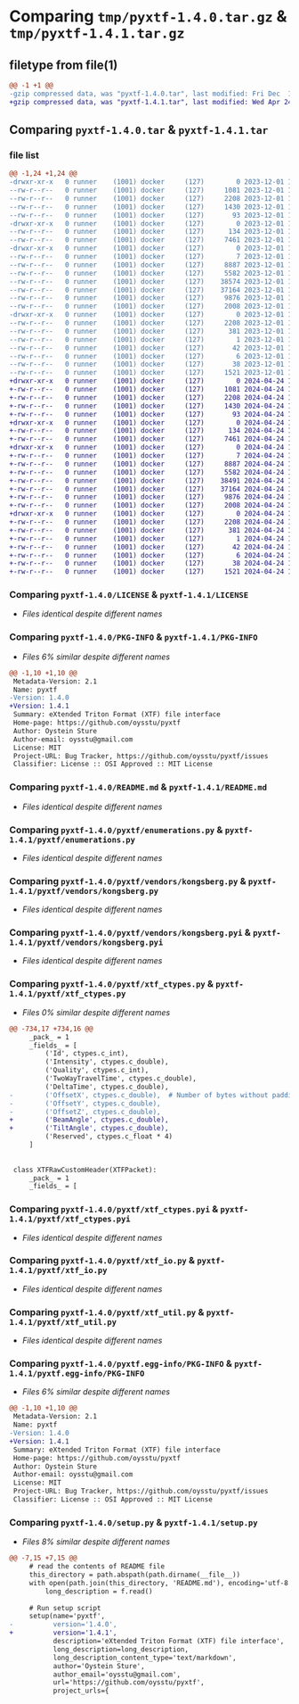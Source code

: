 # Comparing `tmp/pyxtf-1.4.0.tar.gz` & `tmp/pyxtf-1.4.1.tar.gz`

## filetype from file(1)

```diff
@@ -1 +1 @@
-gzip compressed data, was "pyxtf-1.4.0.tar", last modified: Fri Dec  1 14:17:41 2023, max compression
+gzip compressed data, was "pyxtf-1.4.1.tar", last modified: Wed Apr 24 19:02:52 2024, max compression
```

## Comparing `pyxtf-1.4.0.tar` & `pyxtf-1.4.1.tar`

### file list

```diff
@@ -1,24 +1,24 @@
-drwxr-xr-x   0 runner    (1001) docker     (127)        0 2023-12-01 14:17:41.065253 pyxtf-1.4.0/
--rw-r--r--   0 runner    (1001) docker     (127)     1081 2023-12-01 14:17:18.000000 pyxtf-1.4.0/LICENSE
--rw-r--r--   0 runner    (1001) docker     (127)     2208 2023-12-01 14:17:41.065253 pyxtf-1.4.0/PKG-INFO
--rw-r--r--   0 runner    (1001) docker     (127)     1430 2023-12-01 14:17:18.000000 pyxtf-1.4.0/README.md
--rw-r--r--   0 runner    (1001) docker     (127)       93 2023-12-01 14:17:18.000000 pyxtf-1.4.0/pyproject.toml
-drwxr-xr-x   0 runner    (1001) docker     (127)        0 2023-12-01 14:17:41.061253 pyxtf-1.4.0/pyxtf/
--rw-r--r--   0 runner    (1001) docker     (127)      134 2023-12-01 14:17:18.000000 pyxtf-1.4.0/pyxtf/__init__.py
--rw-r--r--   0 runner    (1001) docker     (127)     7461 2023-12-01 14:17:18.000000 pyxtf-1.4.0/pyxtf/enumerations.py
-drwxr-xr-x   0 runner    (1001) docker     (127)        0 2023-12-01 14:17:41.065253 pyxtf-1.4.0/pyxtf/vendors/
--rw-r--r--   0 runner    (1001) docker     (127)        7 2023-12-01 14:17:18.000000 pyxtf-1.4.0/pyxtf/vendors/__init__.py
--rw-r--r--   0 runner    (1001) docker     (127)     8887 2023-12-01 14:17:18.000000 pyxtf-1.4.0/pyxtf/vendors/kongsberg.py
--rw-r--r--   0 runner    (1001) docker     (127)     5582 2023-12-01 14:17:18.000000 pyxtf-1.4.0/pyxtf/vendors/kongsberg.pyi
--rw-r--r--   0 runner    (1001) docker     (127)    38574 2023-12-01 14:17:18.000000 pyxtf-1.4.0/pyxtf/xtf_ctypes.py
--rw-r--r--   0 runner    (1001) docker     (127)    37164 2023-12-01 14:17:18.000000 pyxtf-1.4.0/pyxtf/xtf_ctypes.pyi
--rw-r--r--   0 runner    (1001) docker     (127)     9876 2023-12-01 14:17:18.000000 pyxtf-1.4.0/pyxtf/xtf_io.py
--rw-r--r--   0 runner    (1001) docker     (127)     2008 2023-12-01 14:17:18.000000 pyxtf-1.4.0/pyxtf/xtf_util.py
-drwxr-xr-x   0 runner    (1001) docker     (127)        0 2023-12-01 14:17:41.065253 pyxtf-1.4.0/pyxtf.egg-info/
--rw-r--r--   0 runner    (1001) docker     (127)     2208 2023-12-01 14:17:41.000000 pyxtf-1.4.0/pyxtf.egg-info/PKG-INFO
--rw-r--r--   0 runner    (1001) docker     (127)      381 2023-12-01 14:17:41.000000 pyxtf-1.4.0/pyxtf.egg-info/SOURCES.txt
--rw-r--r--   0 runner    (1001) docker     (127)        1 2023-12-01 14:17:41.000000 pyxtf-1.4.0/pyxtf.egg-info/dependency_links.txt
--rw-r--r--   0 runner    (1001) docker     (127)       42 2023-12-01 14:17:41.000000 pyxtf-1.4.0/pyxtf.egg-info/requires.txt
--rw-r--r--   0 runner    (1001) docker     (127)        6 2023-12-01 14:17:41.000000 pyxtf-1.4.0/pyxtf.egg-info/top_level.txt
--rw-r--r--   0 runner    (1001) docker     (127)       38 2023-12-01 14:17:41.065253 pyxtf-1.4.0/setup.cfg
--rw-r--r--   0 runner    (1001) docker     (127)     1521 2023-12-01 14:17:18.000000 pyxtf-1.4.0/setup.py
+drwxr-xr-x   0 runner    (1001) docker     (127)        0 2024-04-24 19:02:52.004667 pyxtf-1.4.1/
+-rw-r--r--   0 runner    (1001) docker     (127)     1081 2024-04-24 19:02:39.000000 pyxtf-1.4.1/LICENSE
+-rw-r--r--   0 runner    (1001) docker     (127)     2208 2024-04-24 19:02:52.004667 pyxtf-1.4.1/PKG-INFO
+-rw-r--r--   0 runner    (1001) docker     (127)     1430 2024-04-24 19:02:39.000000 pyxtf-1.4.1/README.md
+-rw-r--r--   0 runner    (1001) docker     (127)       93 2024-04-24 19:02:39.000000 pyxtf-1.4.1/pyproject.toml
+drwxr-xr-x   0 runner    (1001) docker     (127)        0 2024-04-24 19:02:52.000667 pyxtf-1.4.1/pyxtf/
+-rw-r--r--   0 runner    (1001) docker     (127)      134 2024-04-24 19:02:39.000000 pyxtf-1.4.1/pyxtf/__init__.py
+-rw-r--r--   0 runner    (1001) docker     (127)     7461 2024-04-24 19:02:39.000000 pyxtf-1.4.1/pyxtf/enumerations.py
+drwxr-xr-x   0 runner    (1001) docker     (127)        0 2024-04-24 19:02:52.000667 pyxtf-1.4.1/pyxtf/vendors/
+-rw-r--r--   0 runner    (1001) docker     (127)        7 2024-04-24 19:02:39.000000 pyxtf-1.4.1/pyxtf/vendors/__init__.py
+-rw-r--r--   0 runner    (1001) docker     (127)     8887 2024-04-24 19:02:39.000000 pyxtf-1.4.1/pyxtf/vendors/kongsberg.py
+-rw-r--r--   0 runner    (1001) docker     (127)     5582 2024-04-24 19:02:39.000000 pyxtf-1.4.1/pyxtf/vendors/kongsberg.pyi
+-rw-r--r--   0 runner    (1001) docker     (127)    38491 2024-04-24 19:02:39.000000 pyxtf-1.4.1/pyxtf/xtf_ctypes.py
+-rw-r--r--   0 runner    (1001) docker     (127)    37164 2024-04-24 19:02:39.000000 pyxtf-1.4.1/pyxtf/xtf_ctypes.pyi
+-rw-r--r--   0 runner    (1001) docker     (127)     9876 2024-04-24 19:02:39.000000 pyxtf-1.4.1/pyxtf/xtf_io.py
+-rw-r--r--   0 runner    (1001) docker     (127)     2008 2024-04-24 19:02:39.000000 pyxtf-1.4.1/pyxtf/xtf_util.py
+drwxr-xr-x   0 runner    (1001) docker     (127)        0 2024-04-24 19:02:52.000667 pyxtf-1.4.1/pyxtf.egg-info/
+-rw-r--r--   0 runner    (1001) docker     (127)     2208 2024-04-24 19:02:51.000000 pyxtf-1.4.1/pyxtf.egg-info/PKG-INFO
+-rw-r--r--   0 runner    (1001) docker     (127)      381 2024-04-24 19:02:51.000000 pyxtf-1.4.1/pyxtf.egg-info/SOURCES.txt
+-rw-r--r--   0 runner    (1001) docker     (127)        1 2024-04-24 19:02:51.000000 pyxtf-1.4.1/pyxtf.egg-info/dependency_links.txt
+-rw-r--r--   0 runner    (1001) docker     (127)       42 2024-04-24 19:02:51.000000 pyxtf-1.4.1/pyxtf.egg-info/requires.txt
+-rw-r--r--   0 runner    (1001) docker     (127)        6 2024-04-24 19:02:51.000000 pyxtf-1.4.1/pyxtf.egg-info/top_level.txt
+-rw-r--r--   0 runner    (1001) docker     (127)       38 2024-04-24 19:02:52.004667 pyxtf-1.4.1/setup.cfg
+-rw-r--r--   0 runner    (1001) docker     (127)     1521 2024-04-24 19:02:39.000000 pyxtf-1.4.1/setup.py
```

### Comparing `pyxtf-1.4.0/LICENSE` & `pyxtf-1.4.1/LICENSE`

 * *Files identical despite different names*

### Comparing `pyxtf-1.4.0/PKG-INFO` & `pyxtf-1.4.1/PKG-INFO`

 * *Files 6% similar despite different names*

```diff
@@ -1,10 +1,10 @@
 Metadata-Version: 2.1
 Name: pyxtf
-Version: 1.4.0
+Version: 1.4.1
 Summary: eXtended Triton Format (XTF) file interface
 Home-page: https://github.com/oysstu/pyxtf
 Author: Oystein Sture
 Author-email: oysstu@gmail.com
 License: MIT
 Project-URL: Bug Tracker, https://github.com/oysstu/pyxtf/issues
 Classifier: License :: OSI Approved :: MIT License
```

### Comparing `pyxtf-1.4.0/README.md` & `pyxtf-1.4.1/README.md`

 * *Files identical despite different names*

### Comparing `pyxtf-1.4.0/pyxtf/enumerations.py` & `pyxtf-1.4.1/pyxtf/enumerations.py`

 * *Files identical despite different names*

### Comparing `pyxtf-1.4.0/pyxtf/vendors/kongsberg.py` & `pyxtf-1.4.1/pyxtf/vendors/kongsberg.py`

 * *Files identical despite different names*

### Comparing `pyxtf-1.4.0/pyxtf/vendors/kongsberg.pyi` & `pyxtf-1.4.1/pyxtf/vendors/kongsberg.pyi`

 * *Files identical despite different names*

### Comparing `pyxtf-1.4.0/pyxtf/xtf_ctypes.py` & `pyxtf-1.4.1/pyxtf/xtf_ctypes.py`

 * *Files 0% similar despite different names*

```diff
@@ -734,17 +734,16 @@
     _pack_ = 1
     _fields_ = [
         ('Id', ctypes.c_int),
         ('Intensity', ctypes.c_double),
         ('Quality', ctypes.c_int),
         ('TwoWayTravelTime', ctypes.c_double),
         ('DeltaTime', ctypes.c_double),
-        ('OffsetX', ctypes.c_double),  # Number of bytes without padding (header+data)
-        ('OffsetY', ctypes.c_double),
-        ('OffsetZ', ctypes.c_double),
+        ('BeamAngle', ctypes.c_double),
+        ('TiltAngle', ctypes.c_double),
         ('Reserved', ctypes.c_float * 4)
     ]
 
 
 class XTFRawCustomHeader(XTFPacket):
     _pack_ = 1
     _fields_ = [
```

### Comparing `pyxtf-1.4.0/pyxtf/xtf_ctypes.pyi` & `pyxtf-1.4.1/pyxtf/xtf_ctypes.pyi`

 * *Files identical despite different names*

### Comparing `pyxtf-1.4.0/pyxtf/xtf_io.py` & `pyxtf-1.4.1/pyxtf/xtf_io.py`

 * *Files identical despite different names*

### Comparing `pyxtf-1.4.0/pyxtf/xtf_util.py` & `pyxtf-1.4.1/pyxtf/xtf_util.py`

 * *Files identical despite different names*

### Comparing `pyxtf-1.4.0/pyxtf.egg-info/PKG-INFO` & `pyxtf-1.4.1/pyxtf.egg-info/PKG-INFO`

 * *Files 6% similar despite different names*

```diff
@@ -1,10 +1,10 @@
 Metadata-Version: 2.1
 Name: pyxtf
-Version: 1.4.0
+Version: 1.4.1
 Summary: eXtended Triton Format (XTF) file interface
 Home-page: https://github.com/oysstu/pyxtf
 Author: Oystein Sture
 Author-email: oysstu@gmail.com
 License: MIT
 Project-URL: Bug Tracker, https://github.com/oysstu/pyxtf/issues
 Classifier: License :: OSI Approved :: MIT License
```

### Comparing `pyxtf-1.4.0/setup.py` & `pyxtf-1.4.1/setup.py`

 * *Files 8% similar despite different names*

```diff
@@ -7,15 +7,15 @@
     # read the contents of README file
     this_directory = path.abspath(path.dirname(__file__))
     with open(path.join(this_directory, 'README.md'), encoding='utf-8') as f:
         long_description = f.read()
 
     # Run setup script
     setup(name='pyxtf',
-          version='1.4.0',
+          version='1.4.1',
           description='eXtended Triton Format (XTF) file interface',
           long_description=long_description,
           long_description_content_type='text/markdown',
           author='Oystein Sture',
           author_email='oysstu@gmail.com',
           url='https://github.com/oysstu/pyxtf',
           project_urls={
```

